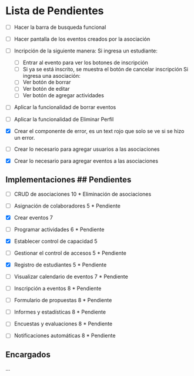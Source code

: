 # Lista de Pendientes
- [ ] Hacer la barra de busqueda funcional
- [ ] Hacer pantalla de los eventos creados por la asociación

- [ ] Incripción de la siguiente manera: 
    Si ingresa un estudiante:
    - [ ] Entrar al evento para ver los botones de inscripción
    - [ ] Si ya se está inscrito, se muestra el botón de cancelar inscripción
    Si ingresa una asociación:
    - [ ] Ver botón de borrar
    - [ ] Ver botón de editar
    - [ ] Ver botón de agregar actividades

- [ ] Aplicar la funcionalidad de borrar eventos
- [ ] Aplicar la funcionalidad de Eliminar Perfil
- [X] Crear el componente de error, es un text rojo que solo se ve si se hizo un error.
- [ ] Crear lo necesario para agregar usuarios a las asociaciones
- [X] Crear lo necesario para agregar eventos a las asociaciones

## Implementaciones                         ## Pendientes

- [ ] CRUD de asociaciones 10               * Eliminación de asociaciones
- [ ] Asignación de colaboradores 5         * Pendiente
- [X] Crear eventos 7                       
- [ ] Programar actividades 6               * Pendiente
- [X] Establecer control de capacidad 5     
- [ ] Gestionar el control de accesos 5     * Pendiente

- [X] Registro de estudiantes 5             * Pendiente  
- [ ] Visualizar calendario de eventos 7    * Pendiente
- [ ] Inscripción a eventos 8               * Pendiente
- [ ] Formulario de propuestas 8            * Pendiente

- [ ] Informes y estadísticas 8             * Pendiente
- [ ] Encuestas y evaluaciones 8            * Pendiente
- [ ] Notificaciones automáticas 8          * Pendiente

## Encargados
...